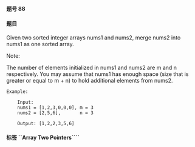 #### 题号 88

#### 题目

Given two sorted integer arrays nums1 and nums2, merge nums2 into nums1 as one sorted array.

Note:

The number of elements initialized in nums1 and nums2 are m and n respectively.
You may assume that nums1 has enough space (size that is greater or equal to m + n) to hold additional elements from nums2.

    Example:

        Input:
        nums1 = [1,2,3,0,0,0], m = 3
        nums2 = [2,5,6],       n = 3

        Output: [1,2,2,3,5,6]

#### 标签 ``Array Two Pointers````
